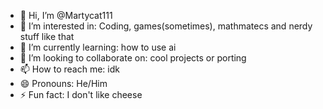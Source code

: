- 👋 Hi, I’m @Martycat111
- 👀 I’m interested in: Coding, games(sometimes), mathmatecs and nerdy stuff like that
- 🌱 I’m currently learning: how to use ai
- 💞️ I’m looking to collaborate on: cool projects or porting
- 📫 How to reach me: idk
- 😄 Pronouns: He/Him
- ⚡ Fun fact: I don't like cheese
